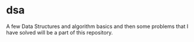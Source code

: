 # dsa
A few Data Structures and algorithm basics and then some problems that I have solved will be a part of this repository.
